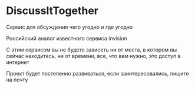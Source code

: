 DiscussItTogether
=================

Сервис для обсуждения чего угодно и где угодно

Российский аналог известного сервиса invision

С этим сервисом вы не будете зависеть ни от места, в котором вы сейчас находитесь, ни от времени, все, что вам нужно, это доступ в интернет

Проект будет постепенно развиваться, если заинтересовались, пишите на почту
